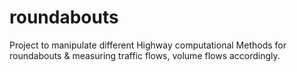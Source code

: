 # roundabouts
Project to manipulate different Highway computational Methods for roundabouts & measuring traffic flows, volume flows accordingly.
